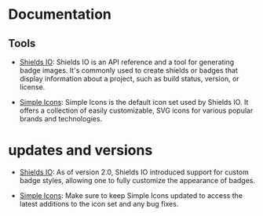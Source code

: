 # Documentation

## Tools


- [Shields IO](https://shields.io/): Shields IO is an API reference and a tool for generating badge images. It's commonly used to create shields or badges that display information about a project, such as build status, version, or license.

- [Simple Icons](https://simpleicons.org/): Simple Icons is the default icon set used by Shields IO. It offers a collection of easily customizable, SVG icons for various popular brands and technologies.

# updates and versions

- [Shields IO](https://shields.io/): As of version 2.0, Shields IO introduced support for custom badge styles, allowing one to fully customize the appearance of badges.

- [Simple Icons](https://simpleicons.org/): Make sure to keep Simple Icons updated to access the latest additions to the icon set and any bug fixes.
